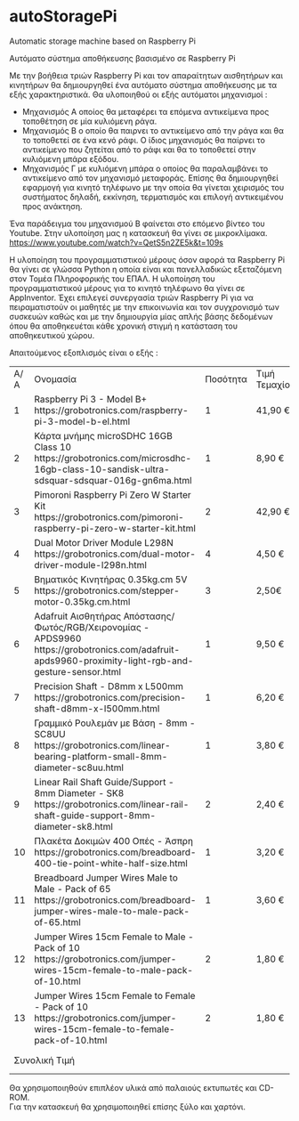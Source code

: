 # autoStoragePi
Automatic storage machine based on Raspberry Pi

Αυτόματο σύστημα αποθήκευσης βασισμένο σε Raspberry Pi

Με την βοήθεια τριών Raspberry Pi και τον απαραίτητων αισθητήρων και κινητήρων θα δημιουργηθεί ένα αυτόματο σύστημα αποθήκευσης με τα εξής χαρακτηριστικά. Θα υλοποιηθού οι εξής αυτόματοι μηχανισμοί :
- Μηχανισμός Α οποίος θα μεταφέρει τα επόμενα αντικείμενα προς τοποθέτηση σε μία κυλιόμενη ράγα.
- Μηχανισμός Β ο οποίο θα παιρνει το αντικείμενο από την ράγα και θα το τοποθετεί σε ένα κενό ράφι. Ο ίδιος μηχανισμός θα παίρνει το αντικείμενο που ζητείται από το ράφι και θα το τοποθετεί στην κυλιόμενη μπάρα εξόδου.
- Μηχανισμός Γ με κυλιόμενη μπάρα ο οποίος θα παραλαμβάνει το αντικείμενο από τον μηχανισμό μεταφοράς. Επίσης θα δημιουργηθεί εφαρμογή για κινητό τηλέφωνο με την οποία θα γίνεται χειρισμός του συστήματος δηλαδή, εκκίνηση, τερματισμός και επιλογή αντικειμένου προς ανάκτηση.

Ένα παράδειγμα του μηχανισμού Β φαίνεται στο επόμενο βίντεο του Youtube. Στην υλοποίηση μας η κατασκευή θα γίνει σε μικροκλίμακα.
https://www.youtube.com/watch?v=QetS5n2ZE5k&t=109s

Η υλοποίηση του προγραμματιστικού μέρους όσον αφορά τα Raspberry Pi θα γίνει σε γλώσσα Python η οποία είναι και πανελλαδικώς εξεταζόμενη στον Τομέα Πληροφορικής του ΕΠΑΛ. Η υλοποίηση του προγραμματιστικού μέρους για το κινητό τηλέφωνο θα γίνει σε AppInventor. Έχει επιλεγεί συνεργασία τριών Raspberry Pi για να πειραματιστούν οι μαθητές με την επικοινωνία και τον συγχρονισμό των συσκευών καθώς και με την δημιουργία μίας απλής βάσης δεδομένων όπου θα αποθηκευέται κάθε χρονική στιγμή η κατάσταση του αποθηκευτικού χώρου.

Απαιτούμενος εξοπλισμός είναι ο εξής :

<table>
  <tr>
    <td>Α/Α</td>
    <td>Ονομασία</td>
    <td>Ποσότητα</td>
    <td>Τιμή Τεμαχίου</td>
    <td>Σύνολο Τιμής</td>
  </tr>
  <tr>
    <td>1</td>
    <td>
      Raspberry Pi 3 - Model B+</br>
      https://grobotronics.com/raspberry-pi-3-model-b-el.html
    </td>
    <td>1</td>
    <td>41,90 €</td>
    <td>41,90 €</td>
  </tr>
  <tr>
    <td>2</td>
    <td>Κάρτα μνήμης microSDHC 16GB Class 10</br>
    https://grobotronics.com/microsdhc-16gb-class-10-sandisk-ultra-sdsquar-sdsquar-016g-gn6ma.html
    </td>
    <td>1</td>
    <td>8,90 €</td>
    <td>8,90 €</td>
  </tr>
  <tr>
    <td>3</td>
    <td>Pimoroni Raspberry Pi Zero W Starter Kit</br>
    https://grobotronics.com/pimoroni-raspberry-pi-zero-w-starter-kit.html
    </td>
    <td>2</td>
    <td>42,90 €</td>
    <td>85,80 €</td>
  </tr>
  <tr>
    <td>4</td>
    <td>Dual Motor Driver Module L298N</br>
    https://grobotronics.com/dual-motor-driver-module-l298n.html
  </td>
    <td>4</td>
    <td>4,50 €</td>
    <td>18,00 €</td>
  </tr>
  <tr>
    <td>5</td>
    <td>Βηματικός Κινητήρας 0.35kg.cm 5V</br>
    https://grobotronics.com/stepper-motor-0.35kg.cm.html
    </td>
    <td>3</td>
    <td>2,50€</td>
    <td>7,50 €</td>
  </tr>
  <tr>
    <td>6</td>
    <td>Adafruit Αισθητήρας Απόστασης/Φωτός/RGB/Χειρονομίας - APDS9960<br/>
      https://grobotronics.com/adafruit-apds9960-proximity-light-rgb-and-gesture-sensor.html
  </td>
    <td>1</td>
    <td>9,50 €</td>
    <td>9,50 €</td>
  </tr>
  <tr>
    <td>7</td>
    <td>Precision Shaft - D8mm x L500mm</br>
https://grobotronics.com/precision-shaft-d8mm-x-l500mm.html</td>
    <td>1</td>
    <td>6,20 €</td>
    <td>6,20 €</td>
  </tr>
  <tr>
    <td>8</td>
    <td>Γραμμικό Ρουλεμάν με Βάση - 8mm - SC8UU</br>
    https://grobotronics.com/linear-bearing-platform-small-8mm-diameter-sc8uu.html
    </td>
    <td>1</td>
    <td>3,80 €</td>
    <td>3,80 €</td>
  </tr>
  <tr>
    <td>9</td>
    <td>Linear Rail Shaft Guide/Support - 8mm Diameter - SK8</br>
    https://grobotronics.com/linear-rail-shaft-guide-support-8mm-diameter-sk8.html</td>
    <td>2</td>
    <td>2,40 €</td>
    <td>4,80 €</td>
  </tr>
  <tr>
    <td>10</td>
    <td>Πλακέτα Δοκιμών 400 Οπές - Άσπρη<br/>
  https://grobotronics.com/breadboard-400-tie-point-white-half-size.html</td>
    <td>1</td>
    <td>3,20 €</td>
    <td>3,20 €</td>
  </tr>
  <tr>
    <td>11</td>
    <td>Breadboard Jumper Wires Male to Male - Pack of 65</br>
    https://grobotronics.com/breadboard-jumper-wires-male-to-male-pack-of-65.html
    </td>
    <td>1</td>
    <td>3,60 €</td>
    <td>3,60 €</td>
  </tr>
  <tr>
    <td>12</td>
    <td>Jumper Wires 15cm Female to Male - Pack of 10<br/>
      https://grobotronics.com/jumper-wires-15cm-female-to-male-pack-of-10.html
  </td>
    <td>2</td>
    <td>1,80 €</td>
    <td>3,60 €</td>
  </tr>
  <tr>
    <td>13</td>
    <td>Jumper Wires 15cm Female to Female - Pack of 10<br/>
      https://grobotronics.com/jumper-wires-15cm-female-to-female-pack-of-10.html
  </td>
    <td>2</td>
    <td>1,80 €</td>
    <td>3,60 €</td>
  </tr>
  <tr>
    <td colspan="4">Συνολική Τιμή</td>
    <td>200,40 €</td>
  </tr>
</table>

Θα χρησιμοποιηθούν επιπλέον υλικά από παλαιούς εκτυπωτές και CD-ROM.</br>
Για την κατασκευή θα χρησιμοποιηθεί επίσης ξύλο και χαρτόνι.